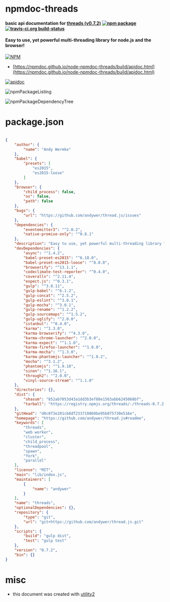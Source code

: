# npmdoc-threads

#### basic api documentation for  [threads (v0.7.2)](https://github.com/andywer/thread.js#readme)  [![npm package](https://img.shields.io/npm/v/npmdoc-threads.svg?style=flat-square)](https://www.npmjs.org/package/npmdoc-threads) [![travis-ci.org build-status](https://api.travis-ci.org/npmdoc/node-npmdoc-threads.svg)](https://travis-ci.org/npmdoc/node-npmdoc-threads)

#### Easy to use, yet powerful multi-threading library for node.js and the browser!

[![NPM](https://nodei.co/npm/threads.png?downloads=true&downloadRank=true&stars=true)](https://www.npmjs.com/package/threads)

- [https://npmdoc.github.io/node-npmdoc-threads/build/apidoc.html](https://npmdoc.github.io/node-npmdoc-threads/build/apidoc.html)

[![apidoc](https://npmdoc.github.io/node-npmdoc-threads/build/screenCapture.buildCi.browser.%252Ftmp%252Fbuild%252Fapidoc.html.png)](https://npmdoc.github.io/node-npmdoc-threads/build/apidoc.html)

![npmPackageListing](https://npmdoc.github.io/node-npmdoc-threads/build/screenCapture.npmPackageListing.svg)

![npmPackageDependencyTree](https://npmdoc.github.io/node-npmdoc-threads/build/screenCapture.npmPackageDependencyTree.svg)



# package.json

```json

{
    "author": {
        "name": "Andy Wermke"
    },
    "babel": {
        "presets": [
            "es2015",
            "es2015-loose"
        ]
    },
    "browser": {
        "child_process": false,
        "os": false,
        "path": false
    },
    "bugs": {
        "url": "https://github.com/andywer/thread.js/issues"
    },
    "dependencies": {
        "eventemitter3": "^2.0.2",
        "native-promise-only": "^0.8.1"
    },
    "description": "Easy to use, yet powerful multi-threading library for node.js and the browser!",
    "devDependencies": {
        "async": "^1.4.2",
        "babel-preset-es2015": "^6.18.0",
        "babel-preset-es2015-loose": "^8.0.0",
        "browserify": "^13.1.1",
        "codeclimate-test-reporter": "^0.4.0",
        "coveralls": "^2.11.4",
        "expect.js": "^0.3.1",
        "gulp": "^3.8.11",
        "gulp-babel": "^6.1.2",
        "gulp-concat": "^2.5.2",
        "gulp-eslint": "^3.0.1",
        "gulp-mocha": "^3.0.1",
        "gulp-rename": "^1.2.2",
        "gulp-sourcemaps": "^1.5.2",
        "gulp-uglify": "^2.0.0",
        "istanbul": "^0.4.0",
        "karma": "^1.3.0",
        "karma-browserify": "^4.3.0",
        "karma-chrome-launcher": "^2.0.0",
        "karma-expect": "^1.1.0",
        "karma-firefox-launcher": "^1.0.0",
        "karma-mocha": "^1.3.0",
        "karma-phantomjs-launcher": "^1.0.2",
        "mocha": "^3.1.2",
        "phantomjs": "^1.9.18",
        "sinon": "^1.16.1",
        "through2": "^2.0.0",
        "vinyl-source-stream": "^1.1.0"
    },
    "directories": {},
    "dist": {
        "shasum": "852ab7053d43a1dd3b3ef88e1563abb6245068bf",
        "tarball": "https://registry.npmjs.org/threads/-/threads-0.7.2.tgz"
    },
    "gitHead": "d0c0f3e281cb8df233710860be95b075730e516e",
    "homepage": "https://github.com/andywer/thread.js#readme",
    "keywords": [
        "threads",
        "web worker",
        "cluster",
        "child_process",
        "threadpool",
        "spawn",
        "fork",
        "parallel"
    ],
    "license": "MIT",
    "main": "lib/index.js",
    "maintainers": [
        {
            "name": "andywer"
        }
    ],
    "name": "threads",
    "optionalDependencies": {},
    "repository": {
        "type": "git",
        "url": "git+https://github.com/andywer/thread.js.git"
    },
    "scripts": {
        "build": "gulp dist",
        "test": "gulp test"
    },
    "version": "0.7.2",
    "bin": {}
}
```



# misc
- this document was created with [utility2](https://github.com/kaizhu256/node-utility2)
